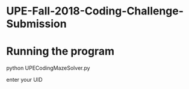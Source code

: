 # UPE-Fall-2018-Coding-Challenge-Submission

# Running the program
python UPECodingMazeSolver.py

enter your UID
